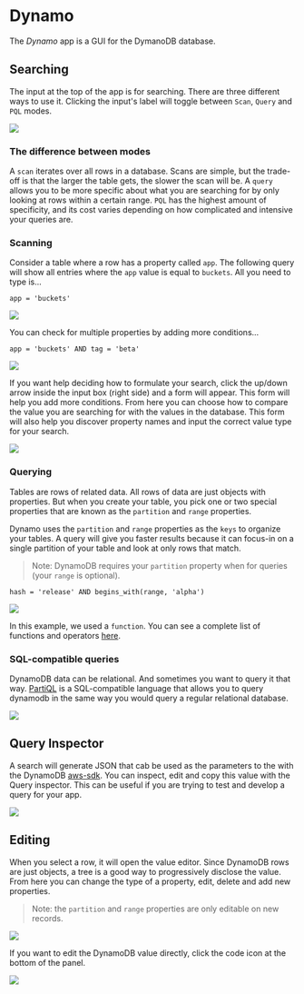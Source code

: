 # Dynamo

The _Dynamo_ app is a GUI for the DymanoDB database.

## Searching

The input at the top of the app is for searching. There are three different
ways to use it. Clicking the input's label will toggle between `Scan`, `Query`
and `PQL` modes.

<img src="https://raw.githubusercontent.com/optoolco/docs/master/apps/dynamo/images/input-mode.png"/>


### The difference between modes

A `scan` iterates over all rows in a database. Scans are simple, but the
trade-off is that the larger the table gets, the slower the scan will be.
A `query` allows you to be more specific about what you are searching for
by only looking at rows within a certain range. `PQL` has the highest amount
of specificity, and its cost varies depending on how complicated and intensive
your queries are.


### Scanning

Consider a table where a row has a property called `app`. The following query
will show all entries where the `app` value is equal to `buckets`. All you need
to type is...

```
app = 'buckets'
```

<img src="https://raw.githubusercontent.com/optoolco/docs/master/apps/dynamo/images/scan-results.png"/>

You can check for multiple properties by adding more conditions...

```
app = 'buckets' AND tag = 'beta'
```

<img src="https://raw.githubusercontent.com/optoolco/docs/master/apps/dynamo/images/more-scan-conditions.png"/>

If you want help deciding how to formulate your search, click the up/down arrow
inside the input box (right side) and a form will appear. This form will help
you add more conditions. From here you can choose how to compare the value you
are searching for with the values in the database. This form will also help you
discover property names and input the correct value type for your search.

<img src="https://raw.githubusercontent.com/optoolco/docs/master/apps/dynamo/images/scan-form.png"/>

### Querying

Tables are rows of related data. All rows of data are just objects with properties.
But when you create your table, you pick one or two special properties that are
known as the `partition` and `range` properties.

Dynamo uses the `partition` and `range` properties as the `keys` to organize your
tables. A query will give you faster results because it can focus-in on a single
partition of your table and look at only rows that match.

> Note: DynamoDB requires your `partition` property when for queries (your `range`
> is optional).

```
hash = 'release' AND begins_with(range, 'alpha')
```

<img src="https://raw.githubusercontent.com/optoolco/docs/master/apps/dynamo/images/query-form.png"/>

In this example, we used a `function`. You can see a complete list of functions and
operators [here][0].

### SQL-compatible queries

DynamoDB data can be relational. And sometimes you want to query it that way.
[PartiQL][1] is a SQL-compatible language that allows you to query dynamodb in the
same way you would query a regular relational database.

<img src="https://raw.githubusercontent.com/optoolco/docs/master/apps/dynamo/images/pql-form.png"/>

## Query Inspector

A search will generate JSON that cab be used as the parameters to the with the
DynamoDB [aws-sdk][2]. You can inspect, edit and copy this value with the Query
inspector. This can be useful if you are trying to test and develop a query for
your app.

<img src="https://raw.githubusercontent.com/optoolco/docs/master/apps/dynamo/images/inspector.png"/>


## Editing

When you select a row, it will open the value editor. Since DynamoDB rows are just objects,
a tree is a good way to progressively disclose the value. From here you can change the type of
a property, edit, delete and add new properties.

> Note: the `partition` and `range` properties are only editable on new records.

<img src="https://raw.githubusercontent.com/optoolco/docs/master/apps/dynamo/images/value-editor.png"/>

If you want to edit the DynamoDB value directly, click the code icon at the bottom of the panel.

<img src="https://raw.githubusercontent.com/optoolco/docs/master/apps/dynamo/images/value-editor-code.png"/>

[0]:https://docs.aws.amazon.com/amazondynamodb/latest/developerguide/Expressions.OperatorsAndFunctions.html
[1]:https://docs.aws.amazon.com/amazondynamodb/latest/developerguide/ql-reference.html
[2]:https://docs.aws.amazon.com/amazondynamodb/latest/developerguide/GettingStarted.html
